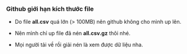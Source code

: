 ### Github giới hạn kích thước file

- Do file **all.csv** quá lớn (> 100MB) nên github không cho mình up lên.

- Nên mình chỉ up file đã nén **all.csv.gz** thôi nhé.

- Mọi người tải về rồi giải nén là xem được dữ liệu nha.

